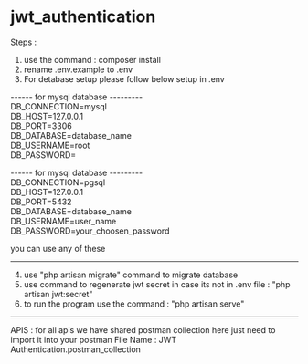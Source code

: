 # jwt_authentication

Steps : 
1. use the command : composer install
2. rename .env.example to .env 
3. For detabase setup please follow below setup in .env

------ for mysql database ---------
<br>
DB_CONNECTION=mysql<br>
DB_HOST=127.0.0.1<br>
DB_PORT=3306<br>
DB_DATABASE=database_name<br>
DB_USERNAME=root<br>
DB_PASSWORD=<br>

------ for mysql database ---------
<br>
DB_CONNECTION=pgsql<br>
DB_HOST=127.0.0.1<br>
DB_PORT=5432<br>
DB_DATABASE=database_name<br>
DB_USERNAME=user_name<br>
DB_PASSWORD=your_choosen_password<br>

you can use any of these
<hr>

4. use "php artisan migrate" command to migrate database
5. use command to regenerate jwt secret in case its not in .env file : "php artisan jwt:secret"
6. to run the program use the command : "php artisan serve"

<hr>

APIS : for all apis we have shared postman collection here just need to import it into your postman
File Name : JWT Authentication.postman_collection
